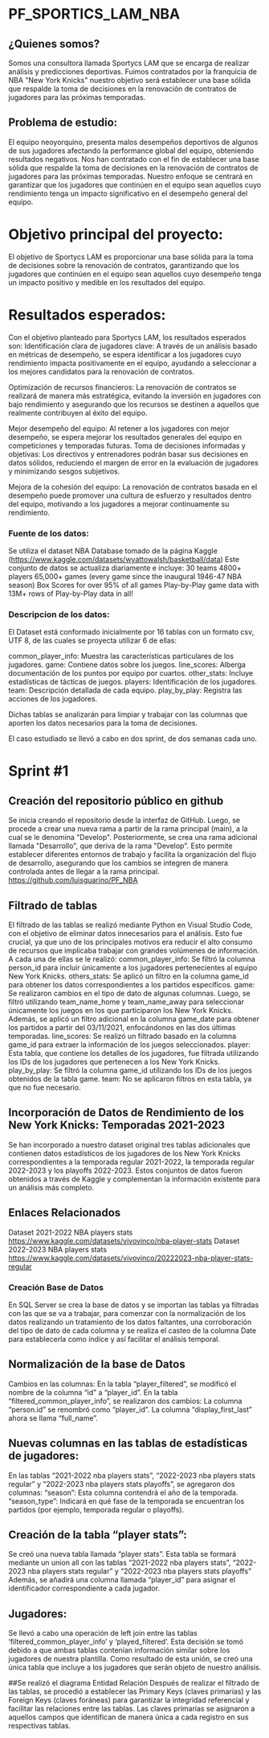 # PF_SPORTICS_LAM_NBA

## ¿Quienes somos?
Somos una consultora llamada Sportycs LAM que se encarga de realizar análisis y predicciones deportivas. Fuimos contratados por la franquicia de NBA "New York Knicks" 
nuestro objetivo será establecer una base sólida que respalde la toma de decisiones en la renovación de contratos de jugadores para las próximas temporadas.

## Problema de estudio:
El equipo neoyorquino, presenta malos desempeños deportivos de algunos de sus jugadores afectando la performance global del equipo, obteniendo resultados negativos. Nos han contratado con el fin de establecer una base sólida que respalde la toma de decisiones en la renovación de contratos de jugadores para las próximas temporadas. Nuestro enfoque se centrará en garantizar que los jugadores que continúen en el equipo sean aquellos cuyo rendimiento tenga un impacto significativo en el desempeño general del equipo.

# Objetivo principal del proyecto:
El objetivo  de Sportycs LAM es proporcionar una base sólida para la toma de decisiones sobre la renovación de contratos, garantizando que los jugadores que continúen en el equipo sean aquellos cuyo desempeño tenga un impacto positivo y medible en los resultados del equipo.

# Resultados esperados:
Con el objetivo planteado para Sportycs LAM, los resultados esperados son:
Identificación clara de jugadores clave: A través de un análisis basado en métricas de desempeño, se espera identificar a los jugadores cuyo rendimiento impacta positivamente en el equipo, ayudando a seleccionar a los mejores candidatos para la renovación de contratos.

Optimización de recursos financieros: La renovación de contratos se realizará de manera más estratégica, evitando la inversión en jugadores con bajo rendimiento y asegurando que los recursos se destinen a aquellos que realmente contribuyen al éxito del equipo.

Mejor desempeño del equipo: Al retener a los jugadores con mejor desempeño, se espera mejorar los resultados generales del equipo en competiciones y temporadas futuras.
Toma de decisiones informadas y objetivas: Los directivos y entrenadores podrán basar sus decisiones en datos sólidos, reduciendo el margen de error en la evaluación de jugadores y minimizando sesgos subjetivos.

Mejora de la cohesión del equipo: La renovación de contratos basada en el desempeño puede promover una cultura de esfuerzo y resultados dentro del equipo, motivando a los jugadores a mejorar continuamente su rendimiento.

### Fuente de los datos:

Se utiliza el dataset  NBA Database tomado de la página Kaggle
 (https://www.kaggle.com/datasets/wyattowalsh/basketball/data)
Este conjunto de datos se actualiza diariamente e incluye:
30 teams
4800+ players
65,000+ games (every game since the inaugural 1946-47 NBA season)
Box Scores for over 95% of all games
Play-by-Play game data with 13M+ rows of Play-by-Play data in all!

### Descripcion de los datos:
El Dataset está conformado inicialmente por 16 tablas con un formato csv, UTF 8, de las cuales se proyecta utilizar 6 de ellas:
 
common_player_info: Muestra las características particulares  de los jugadores.
game: Contiene datos sobre los juegos.
line_scores: Alberga documentación de los puntos por equipo por cuartos.
other_stats: Incluye estadísticas de tácticas de juegos.
players: Identificación de los jugadores.
team: Descripción detallada de cada equipo.
play_by_play: Registra las acciones de los jugadores.

Dichas tablas se analizarán para limpiar y trabajar con las columnas que aporten los datos necesarios para la toma de decisiones.

El caso estudiado se llevó a cabo en dos sprint, de dos semanas cada uno.
# Sprint #1
## Creación del repositorio público en github
Se inicia creando el repositorio desde la interfaz de GitHub. Luego, se procede a crear una nueva rama a partir de la rama principal (main), a la cual se le denomina "Develop". Posteriormente, se crea una rama adicional llamada "Desarrollo", que deriva de la rama "Develop". Esto permite establecer diferentes entornos de trabajo y facilita la organización del flujo de desarrollo, asegurando que los cambios se integren de manera controlada antes de llegar a la rama principal.
https://github.com/luisguarino/PF_NBA

## Filtrado de tablas
El filtrado de las tablas se realizó mediante Python en Visual Studio Code, con el objetivo de eliminar datos innecesarios para el análisis. Esto fue crucial, ya que uno de los principales motivos era reducir el alto consumo de recursos que implicaba trabajar con grandes volúmenes de información. 
A cada una de ellas se le realizó:
common_player_info: Se filtró la columna person_id para incluir únicamente a los jugadores pertenecientes al equipo New York Knicks.
others_stats: Se aplicó un filtro en la columna game_id para obtener los datos correspondientes a los partidos específicos.
game: Se realizaron cambios en el tipo de dato de algunas columnas. Luego, se filtró utilizando team_name_home y team_name_away para seleccionar únicamente los juegos en los que participaron los New York Knicks. Además, se aplicó un filtro adicional en la columna game_date para obtener los partidos a partir del 03/11/2021, enfocándonos en las dos últimas temporadas.
line_scores: Se realizó un filtrado basado en la columna game_id para extraer la información de los juegos seleccionados.
player: Esta tabla, que contiene los detalles de los jugadores, fue filtrada utilizando los IDs de los jugadores que pertenecen a los New York Knicks.
play_by_play: Se filtró la columna game_id utilizando los IDs de los juegos obtenidos de la tabla game.
team: No se aplicaron filtros en esta tabla, ya que no fue necesario.

## Incorporación de Datos de Rendimiento de los New York Knicks: Temporadas 2021-2023
Se han incorporado a nuestro dataset original tres tablas adicionales que contienen datos estadísticos de los jugadores de los New York Knicks correspondientes a la temporada regular 2021-2022, la temporada regular 2022-2023 y los playoffs 2022-2023. Estos conjuntos de datos fueron obtenidos a través de Kaggle y complementan la información existente para un análisis más completo.

##  Enlaces Relacionados 
Dataset 2021-2022 NBA players stats
https://www.kaggle.com/datasets/vivovinco/nba-player-stats
Dataset 2022-2023 NBA players stats
https://www.kaggle.com/datasets/vivovinco/20222023-nba-player-stats-regular

### Creación Base de Datos 
En SQL Server se crea la base de datos y se importan las tablas ya filtradas con las que se va a trabajar, para comenzar con la normalización de los datos realizando un tratamiento de los datos faltantes, una corroboración del tipo de dato de cada columna y  se realiza el casteo de la columna Date para establecerla como índice y así facilitar el análisis temporal.

## Normalización de la base de Datos
Cambios en las columnas:
En la tabla “player_filtered”, se modificó el nombre de la columna “id” a “player_id”.
En la tabla “filtered_common_player_info”, se realizaron dos cambios:
La columna “person.id” se renombró como “player_id”.
La columna “display_first_last” ahora se llama “full_name”.

## Nuevas columnas en las tablas de estadísticas de jugadores:
En las tablas “2021-2022 nba players stats”, “2022-2023 nba players stats regular” y “2022-2023 nba players stats playoffs”, se agregaron dos columnas:
“season”: Esta columna contendrá el año de la temporada.
“season_type”: Indicará en qué fase de la temporada se encuentran los partidos (por ejemplo, temporada regular o playoffs).

## Creación de la tabla “player stats”:
Se creó una nueva tabla llamada “player stats”.
Esta tabla se formará mediante un union all con las tablas “2021-2022 nba players stats”, “2022-2023 nba players stats regular” y “2022-2023 nba players stats playoffs”
Además, se añadirá una columna llamada “player_id” para asignar el identificador correspondiente a cada jugador.

## Jugadores:
Se llevó a cabo una operación de left join entre las tablas ‘filtered_common_player_info’ y ‘played_filtered’. Esta decisión se tomó debido a que ambas tablas contenían información similar sobre los jugadores de nuestra plantilla. Como resultado de esta unión, se creó una única tabla que incluye a los jugadores que serán objeto de nuestro análisis.

##Se realizó el diagrama Entidad Relación 
Después de realizar el filtrado de las tablas, se procedió a establecer las Primary Keys (claves primarias) y las Foreign Keys (claves foráneas) para garantizar la integridad referencial y facilitar las relaciones entre las tablas. Las claves primarias se asignaron a aquellos campos que identifican de manera única a cada registro en sus respectivas tablas.

